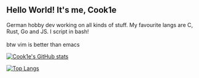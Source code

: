 ## Hello World! It's me, Cook1e
German hobby dev working on all kinds of stuff. My favourite langs are C, Rust, Go and JS. I script in bash!
<br>
<br>
btw vim is better than emacs

[![Cook1e's GitHub stats](https://github-readme-stats.vercel.app/api?username=legendary-cookie&theme=tokyonight)](https://github.com/anuraghazra/github-readme-stats)

[![Top Langs](https://github-readme-stats.vercel.app/api/top-langs/?username=legendary-cookie&theme=tokyonight&langs_count=10)](https://github.com/anuraghazra/github-readme-stats)
